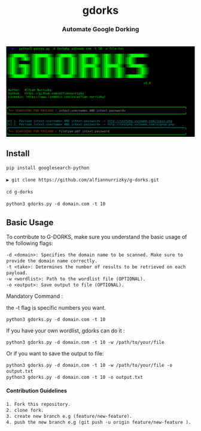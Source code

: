 # <center>gdorks</center>

### <center>Automate Google Dorking</center> <br>

![Image Description](screenshot.png)

## Install

```
pip install googlesearch-python

▶ git clone https://github.com/alfiannurrizky/g-dorks.git

cd g-dorks

python3 gdorks.py -d domain.com -t 10
```

## Basic Usage

To contribute to G-DORKS, make sure you understand the basic usage of the following flags:

    -d <domain>: Specifies the domain name to be scanned. Make sure to provide the domain name correctly.
    -t <take>: Determines the number of results to be retrieved on each payload.
    -w <wordlist>: Path to the wordlist file (OPTIONAL).
    -o <output>: Save output to file (OPTIONAL).

Mandatory Command :

the -t flag is specific numbers you want.

```
python3 gdorks.py -d domain.com -t 10
```

If you have your own wordlist, gdorks can do it :

```
python3 gdorks.py -d domain.com -t 10 -w /path/to/your/file
```

Or if you want to save the output to file:

```
python3 gdorks.py -d domain.com -t 10 -w /path/to/your/file -o output.txt
python3 gdorks.py -d domain.com -t 10 -o output.txt
```

#### Contribution Guidelines

    1. Fork this repository.
    2. clone fork.
    3. create new branch e.g (feature/new-feature).
    4. push the new branch e.g (git push -u origin feature/new-feature ).
